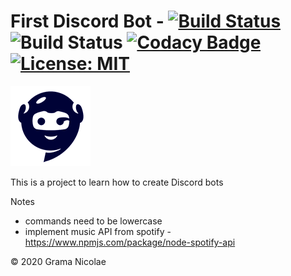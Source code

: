 # First Discord Bot - [![Build Status](https://travis-ci.com/gramanicu/firstDiscordBot.svg?branch=master)](https://travis-ci.com/gramanicu/firstDiscordBot) ![Build Status](https://github.com/gramanicu/firstDiscordBot/workflows/Github%20Check/badge.svg) [![Codacy Badge](https://api.codacy.com/project/badge/Grade/c8cc752c20b642329609ca221986acdf)](https://www.codacy.com/manual/gramanicu/firstDiscordBot?utm_source=github.com&utm_medium=referral&utm_content=gramanicu/firstDiscordBot&utm_campaign=Badge_Grade) [![License: MIT](https://img.shields.io/badge/License-MIT-yellow.svg)](https://opensource.org/licenses/MIT)

![Logo](./images/BlueBotSmall.png "Logo")

This is a project to learn how to create Discord bots

Notes

-   commands need to be lowercase
-   implement music API from spotify - https://www.npmjs.com/package/node-spotify-api

© 2020 Grama Nicolae
